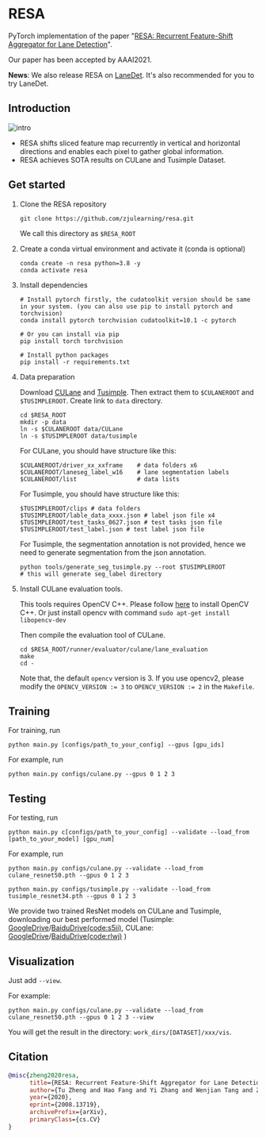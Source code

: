 # RESA 
PyTorch implementation of the paper "[RESA: Recurrent Feature-Shift Aggregator for Lane Detection](https://arxiv.org/abs/2008.13719)".

Our paper has been accepted by AAAI2021.

**News**: We also release RESA on [LaneDet](https://github.com/Turoad/lanedet). It's also recommended for you to try LaneDet.

## Introduction
![intro](intro.png "intro")
- RESA shifts sliced
feature map recurrently in vertical and horizontal directions
and enables each pixel to gather global information.
- RESA achieves SOTA results on CULane and Tusimple Dataset.

## Get started
1. Clone the RESA repository
    ```
    git clone https://github.com/zjulearning/resa.git
    ```
    We call this directory as `$RESA_ROOT`

2. Create a conda virtual environment and activate it (conda is optional)

    ```Shell
    conda create -n resa python=3.8 -y
    conda activate resa
    ```

3. Install dependencies

    ```Shell
    # Install pytorch firstly, the cudatoolkit version should be same in your system. (you can also use pip to install pytorch and torchvision)
    conda install pytorch torchvision cudatoolkit=10.1 -c pytorch

    # Or you can install via pip
    pip install torch torchvision

    # Install python packages
    pip install -r requirements.txt
    ```

4. Data preparation

    Download [CULane](https://xingangpan.github.io/projects/CULane.html) and [Tusimple](https://github.com/TuSimple/tusimple-benchmark/issues/3). Then extract them to `$CULANEROOT` and `$TUSIMPLEROOT`. Create link to `data` directory.
    
    ```Shell
    cd $RESA_ROOT
    mkdir -p data
    ln -s $CULANEROOT data/CULane
    ln -s $TUSIMPLEROOT data/tusimple
    ```

    For CULane, you should have structure like this:
    ```
    $CULANEROOT/driver_xx_xxframe    # data folders x6
    $CULANEROOT/laneseg_label_w16    # lane segmentation labels
    $CULANEROOT/list                 # data lists
    ```

    For Tusimple, you should have structure like this:
    ```
    $TUSIMPLEROOT/clips # data folders
    $TUSIMPLEROOT/lable_data_xxxx.json # label json file x4
    $TUSIMPLEROOT/test_tasks_0627.json # test tasks json file
    $TUSIMPLEROOT/test_label.json # test label json file

    ```

    For Tusimple, the segmentation annotation is not provided, hence we need to generate segmentation from the json annotation. 

    ```Shell
    python tools/generate_seg_tusimple.py --root $TUSIMPLEROOT
    # this will generate seg_label directory
    ```

5. Install CULane evaluation tools. 

    This tools requires OpenCV C++. Please follow [here](https://docs.opencv.org/master/d7/d9f/tutorial_linux_install.html) to install OpenCV C++.  Or just install opencv with command `sudo apt-get install libopencv-dev`

    
    Then compile the evaluation tool of CULane.
    ```Shell
    cd $RESA_ROOT/runner/evaluator/culane/lane_evaluation
    make
    cd -
    ```
    
    Note that, the default `opencv` version is 3. If you use opencv2, please modify the `OPENCV_VERSION := 3` to `OPENCV_VERSION := 2` in the `Makefile`.


## Training

For training, run

```Shell
python main.py [configs/path_to_your_config] --gpus [gpu_ids]
```


For example, run
```Shell
python main.py configs/culane.py --gpus 0 1 2 3
```

## Testing
For testing, run
```Shell
python main.py c[configs/path_to_your_config] --validate --load_from [path_to_your_model] [gpu_num]
```

For example, run
```Shell
python main.py configs/culane.py --validate --load_from culane_resnet50.pth --gpus 0 1 2 3

python main.py configs/tusimple.py --validate --load_from tusimple_resnet34.pth --gpus 0 1 2 3
```


We provide two trained ResNet models on CULane and Tusimple, downloading our best performed model (Tusimple: [GoogleDrive](https://drive.google.com/file/d/1M1xi82y0RoWUwYYG9LmZHXWSD2D60o0D/view?usp=sharing)/[BaiduDrive(code:s5ii)](https://pan.baidu.com/s/1CgJFrt9OHe-RUNooPpHRGA),
CULane: [GoogleDrive](https://drive.google.com/file/d/1pcqq9lpJ4ixJgFVFndlPe42VgVsjgn0Q/view?usp=sharing)/[BaiduDrive(code:rlwj)](https://pan.baidu.com/s/1ODKAZxpKrZIPXyaNnxcV3g)
)

## Visualization
Just add `--view`.

For example:
```Shell
python main.py configs/culane.py --validate --load_from culane_resnet50.pth --gpus 0 1 2 3 --view
```
You will get the result in the directory: `work_dirs/[DATASET]/xxx/vis`.

## Citation

```BibTeX
@misc{zheng2020resa,
      title={RESA: Recurrent Feature-Shift Aggregator for Lane Detection}, 
      author={Tu Zheng and Hao Fang and Yi Zhang and Wenjian Tang and Zheng Yang and Haifeng Liu and Deng Cai},
      year={2020},
      eprint={2008.13719},
      archivePrefix={arXiv},
      primaryClass={cs.CV}
}
```

<!-- ## Thanks

The evaluation code is modified from [SCNN](https://github.com/XingangPan/SCNN) and [Tusimple Benchmark](https://github.com/TuSimple/tusimple-benchmark). -->
